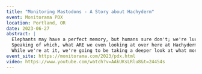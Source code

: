 ```yaml
---
title: "Monitoring Mastodons - A Story about Hachyderm"
event: Monitorama PDX
location: Portland, OR
date: 2023-06-27
abstract: |
  Elephants may have a perfect memory, but humans sure don't; we're lucky to even see what we're looking at much less figure out what else is going on.
  Speaking of which, what ARE we even looking at over here at Hachyderm? We've had our share of major incidents and ongoing work; how has monitoring helped with that, and how has it not? These questions and more are going to be what we go over! Tune in to find out more about the monitoring stack we've built, why we chose it, and what we're doing next.
  While we're at it, we're going to be taking a deeper look at what monitoring is even for, how to know what you need, and the philosophical implications of it all.
event_site: https://monitorama.com/2023/pdx.html
video: https://www.youtube.com/watch?v=AAkUKsLRlu8&t=24454s
---
```

